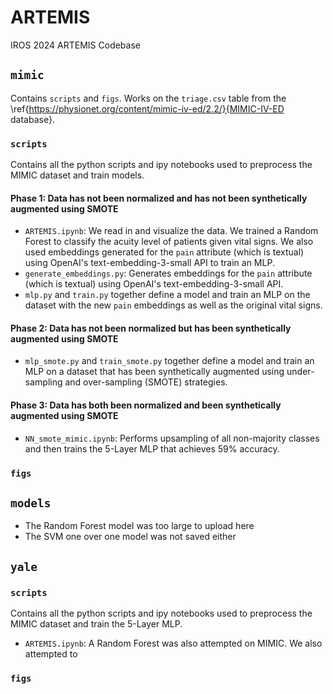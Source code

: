 # ARTEMIS
IROS 2024 ARTEMIS Codebase

## `mimic`
Contains `scripts` and `figs`. Works on the `triage.csv` table from the \ref{https://physionet.org/content/mimic-iv-ed/2.2/}{MIMIC-IV-ED database}.

### `scripts`
Contains all the python scripts and ipy notebooks used to preprocess the MIMIC dataset and train models. 

#### Phase 1: Data has not been normalized and has not been synthetically augmented using SMOTE
- `ARTEMIS.ipynb`: We read in and visualize the data. We trained a Random Forest to classify the acuity level of patients given vital signs. We also used embeddings generated for the `pain` attribute (which is textual) using OpenAI's text-embedding-3-small API to train an MLP.
- `generate_embeddings.py`: Generates embeddings for the `pain` attribute (which is textual) using OpenAI's text-embedding-3-small API.
- `mlp.py` and `train.py` together define a model and train an MLP on the dataset with the new `pain` embeddings as well as the original vital signs.

#### Phase 2: Data has not been normalized but has been synthetically augmented using SMOTE
- `mlp_smote.py` and `train_smote.py` together define a model and train an MLP on a dataset that has been synthetically augmented using under-sampling and over-sampling (SMOTE) strategies.

#### Phase 3: Data has both been normalized and been synthetically augmented using SMOTE
- `NN_smote_mimic.ipynb`: Performs upsampling of all non-majority classes and then trains the 5-Layer MLP that achieves 59% accuracy.

### `figs`

## `models`
- The Random Forest model was too large to upload here
- The SVM one over one model was not saved either

## `yale`

### `scripts`
Contains all the python scripts and ipy notebooks used to preprocess the MIMIC dataset and train the 5-Layer MLP. 

- `ARTEMIS.ipynb`: A Random Forest was also attempted on MIMIC. We also attempted to

### `figs`
